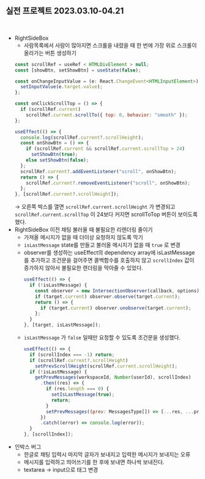 ## 실전 프로젝트 2023.03.10-04.21

<br />

- RightSideBox
  - 사람목록에서 사람이 많아지면 스크롤을 내렸을 때 한 번에 가장 위로 스크롤이 올라가는 버튼 생성하기
  ```jsx
  const scrollRef = useRef < HTMLDivElement > null;
  const [showBtn, setShowBtn] = useState(false);

  const onChangeInputValue = (e: React.ChangeEvent<HTMLInputElement>) => {
    setInputValue(e.target.value);
  };

  const onClickScrollTop = () => {
    if (scrollRef.current)
      scrollRef.current.scrollTo({ top: 0, behavior: "smooth" });
  };

  useEffect(() => {
    console.log(scrollRef.current?.scrollHeight);
    const onShowBtn = () => {
      if (scrollRef.current && scrollRef.current.scrollTop > 24)
        setShowBtn(true);
      else setShowBtn(false);
    };
    scrollRef.current?.addEventListener("scroll", onShowBtn);
    return () => {
      scrollRef.current?.removeEventListener("scroll", onShowBtn);
    };
  }, [scrollRef.current?.scrollHeight]);
  ```
  → 오른쪽 박스를 열면 `scrollRef.current.scrollHeight` 가 변경되고 `scrollRef.current.scrollTop` 이 24보다 커지면 scrollToTop 버튼이 보이도록 했다.
- RightSideBox 이전 채팅 불러올 때 불필요한 리렌더링 줄이기
  - 가져올 메시지가 없을 때 더이상 요청하지 않도록 막기
  - `isLastMessage` state를 만들고 불러올 메시지가 없을 때 `true` 로 변경
  - observer를 생성하는 useEffect의 dependency array에 isLastMessage를 추가하고 조건문을 걸어주면 콜백함수를 호출하지 않고 `scrollIndex` 값이 증가하지 않아서 불필요한 렌더링을 막아줄 수 있었다.
    ```jsx
    useEffect(() => {
      if (!isLastMessage) {
        const observer = new IntersectionObserver(callback, options);
        if (target.current) observer.observe(target.current);
        return () => {
          if (target.current) observer.unobserve(target.current);
        };
      }
    }, [target, isLastMessage]);
    ```
  - `isLastMessage` 가 `false` 일때만 요청할 수 있도록 조건문을 생성했다.
    ```jsx
    useEffect(() => {
      if (scrollIndex === -1) return;
      if (scrollRef.current?.scrollHeight)
        setPrevScrollHeight(scrollRef.current.scrollHeight);
      if (!isLastMessage) {
        getPrevMessages(workspaceId, Number(userId), scrollIndex)
          .then((res) => {
            if (res.length === 0) {
              setIsLastMessage(true);
              return;
            }
            setPrevMessages((prev: MessagesType[]) => [...res, ...prev]);
          })
          .catch((error) => console.log(error));
      }
    }, [scrollIndex]);
    ```
- 인박스 버그
  - 한글로 채팅 입력시 마지막 글자가 보내지고 입력한 메시지가 보내지는 오류
  - 메시지를 입력하고 띄어쓰기를 한 후에 보내면 하나씩 보내진다.
  - textarea → input으로 태그 변경
